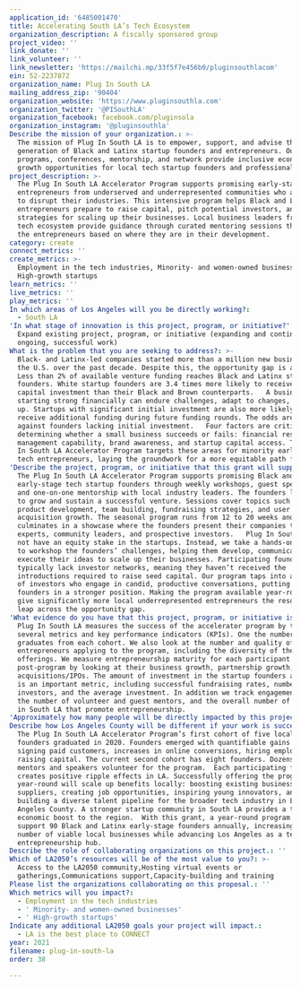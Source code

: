 ```yaml
---
application_id: '6485001470'
title: Accelerating South LA’s Tech Ecosystem
organization_description: A fiscally sponsored group
project_video: ''
link_donate: ''
link_volunteer: ''
link_newsletter: 'https://mailchi.mp/33f5f7e456b0/pluginsouthlacom'
ein: 52-2237872
organization_name: Plug In South LA
mailing_address_zip: '90404'
organization_website: 'https://www.pluginsouthla.com'
organization_twitter: '@PISouthLA'
organization_facebook: facebook.com/pluginsola
organization_instagram: '@pluginsouthla'
Describe the mission of your organization.: >-
  The mission of Plug In South LA is to empower, support, and advise the next
  generation of Black and Latinx startup founders and entrepreneurs. Our
  programs, conferences, mentorship, and network provide inclusive economic
  growth opportunities for local tech startup founders and professionals.
project_description: >-
  The Plug In South LA Accelerator Program supports promising early-stage tech
  entrepreneurs from underserved and underrepresented communities who are poised
  to disrupt their industries. This intensive program helps Black and Latinx
  entrepreneurs prepare to raise capital, pitch potential investors, and develop
  strategies for scaling up their businesses. Local business leaders from LA’s
  tech ecosystem provide guidance through curated mentoring sessions that meet
  the entrepreneurs based on where they are in their development.
category: create
connect_metrics: ''
create_metrics: >-
  Employment in the tech industries, Minority- and women-owned businesses,
  High-growth startups
learn_metrics: ''
live_metrics: ''
play_metrics: ''
In which areas of Los Angeles will you be directly working?:
  - South LA
'In what stage of innovation is this project, program, or initiative?': >-
  Expand existing project, program, or initiative (expanding and continuing
  ongoing, successful work)
What is the problem that you are seeking to address?: >-
  Black- and Latinx-led companies started more than a million new businesses in
  the U.S. over the past decade. Despite this, the opportunity gap is a chasm.
  Less than 2% of available venture funding reaches Black and Latinx startup
  founders. White startup founders are 3.4 times more likely to receive approved
  capital investment than their Black and Brown counterparts.   A business
  starting strong financially can endure challenges, adapt to changes, and scale
  up. Startups with significant initial investment are also more likely to
  receive additional funding during future funding rounds. The odds are stacked
  against founders lacking initial investment.   Four factors are critical in
  determining whether a small business succeeds or fails: financial resources,
  management capability, brand awareness, and startup capital access. The Plug
  In South LA Accelerator Program targets these areas for minority early-stage
  tech entrepreneurs, laying the groundwork for a more equitable path forward.
'Describe the project, program, or initiative that this grant will support to address the problem identified.': >-
  The Plug In South LA Accelerator Program supports promising Black and Latinx
  early-stage tech startup founders through weekly workshops, guest speakers,
  and one-on-one mentorship with local industry leaders. The founders learn how
  to grow and sustain a successful venture. Sessions cover topics such as
  product development, team building, fundraising strategies, and user
  acquisition growth. The seasonal program runs from 12 to 20 weeks and
  culminates in a showcase where the founders present their companies to
  experts, community leaders, and prospective investors.   Plug In South LA does
  not have an equity stake in the startups. Instead, we take a hands-on approach
  to workshop the founders’ challenges, helping them develop, communicate, and
  execute their ideas to scale up their businesses. Participating founders
  typically lack investor networks, meaning they haven’t received the
  introductions required to raise seed capital. Our program taps into a network
  of investors who engage in candid, productive conversations, putting the
  founders in a stronger position. Making the program available year-round would
  give significantly more local underrepresented entrepreneurs the resources to
  leap across the opportunity gap.
'What evidence do you have that this project, program, or initiative is or will be successful, and how will you define and measure success?': >-
  Plug In South LA measures the success of the accelerator program by tracking
  several metrics and key performance indicators (KPIs). One the number of
  graduates from each cohort. We also look at the number and quality of new
  entrepreneurs applying to the program, including the diversity of their tech
  offerings. We measure entrepreneurship maturity for each participant pre- and
  post-program by looking at their business growth, partnership growth, and any
  acquisitions/IPOs. The amount of investment in the startup founders as a whole
  is an important metric, including successful fundraising rates, number of new
  investors, and the average investment. In addition we track engagement through
  the number of volunteer and guest mentors, and the overall number of programs
  in South LA that promote entrepreneurship.
'Approximately how many people will be directly impacted by this project, program, or initiative?': '90'
Describe how Los Angeles County will be different if your work is successful.: >-
  The Plug In South LA Accelerator Program’s first cohort of five local startup
  founders graduated in 2020. Founders emerged with quantifiable gains including
  signing paid customers, increases in online conversions, hiring employees, and
  raising capital. The current second cohort has eight founders. Dozens of
  mentors and speakers volunteer for the program.  Each participating founder
  creates positive ripple effects in LA. Successfully offering the program
  year-round will scale up benefits locally: boosting existing businesses and
  suppliers, creating job opportunities, inspiring young innovators, and
  building a diverse talent pipeline for the broader tech industry in Los
  Angeles County. A stronger startup community in South LA provides a tangible
  economic boost to the region.  With this grant, a year-round program will
  support 90 Black and Latinx early-stage founders annually, increasing the
  number of viable local businesses while advancing Los Angeles as a tech
  entrepreneurship hub.
Describe the role of collaborating organizations on this project.: ''
Which of LA2050’s resources will be of the most value to you?: >-
  Access to the LA2050 community,Hosting virtual events or
  gatherings,Communications support,Capacity-building and training
Please list the organizations collaborating on this proposal.: ''
Which metrics will you impact?:
  - Employment in the tech industries
  - ' Minority- and women-owned businesses'
  - ' High-growth startups'
Indicate any additional LA2050 goals your project will impact.:
  - LA is the best place to CONNECT
year: 2021
filename: plug-in-south-la
order: 38

---
```

